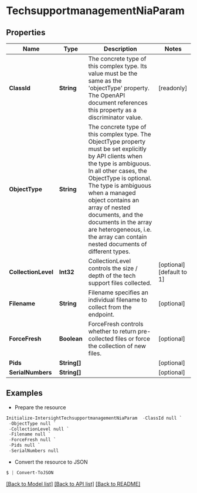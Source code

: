 # TechsupportmanagementNiaParam
## Properties

Name | Type | Description | Notes
------------ | ------------- | ------------- | -------------
**ClassId** | **String** | The concrete type of this complex type. Its value must be the same as the &#39;objectType&#39; property. The OpenAPI document references this property as a discriminator value. | [readonly] 
**ObjectType** | **String** | The concrete type of this complex type. The ObjectType property must be set explicitly by API clients when the type is ambiguous. In all other cases, the  ObjectType is optional.  The type is ambiguous when a managed object contains an array of nested documents, and the documents in the array are heterogeneous, i.e. the array can contain nested documents of different types. | 
**CollectionLevel** | **Int32** | CollectionLevel controls the size / depth of the tech support files collected. | [optional] [default to 1]
**Filename** | **String** | Filename specifies an individual filename to collect from the endpoint. | [optional] 
**ForceFresh** | **Boolean** | ForceFresh controls whether to return pre-collected files or force the collection of new files. | [optional] 
**Pids** | **String[]** |  | [optional] 
**SerialNumbers** | **String[]** |  | [optional] 

## Examples

- Prepare the resource
```powershell
Initialize-IntersightTechsupportmanagementNiaParam  -ClassId null `
 -ObjectType null `
 -CollectionLevel null `
 -Filename null `
 -ForceFresh null `
 -Pids null `
 -SerialNumbers null
```

- Convert the resource to JSON
```powershell
$ | Convert-ToJSON
```

[[Back to Model list]](../README.md#documentation-for-models) [[Back to API list]](../README.md#documentation-for-api-endpoints) [[Back to README]](../README.md)


